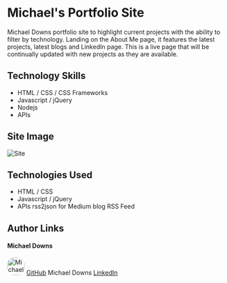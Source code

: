 # Michael's Portfolio Site
Michael Downs portfolio site to highlight current projects with the ability to filter by technology.  Landing on the About Me page, it features the latest projects, latest blogs and LinkedIn page.  This is a live page that will be continually updated with new projects as they are available.

## Technology Skills
* HTML / CSS / CSS Frameworks
* Javascript / jQuery
* Nodejs
* APIs

## Site Image
![Site](assets/images/portfolio-site.jpg)

## Technologies Used
* HTML / CSS
* Javascript / jQuery
* APIs rss2json for Medium blog RSS Feed

## Author Links
#### Michael Downs
<img src="https://avatars3.githubusercontent.com/u/61262454?v=4" alt = "Michael's avatar" style = "width: 40px; border-radius: 15px;"/>   [GitHub](https://github.com/chindowns) Michael Downs 
[LinkedIn](http://www.linkedin.com/in/michaeldownssj)  
